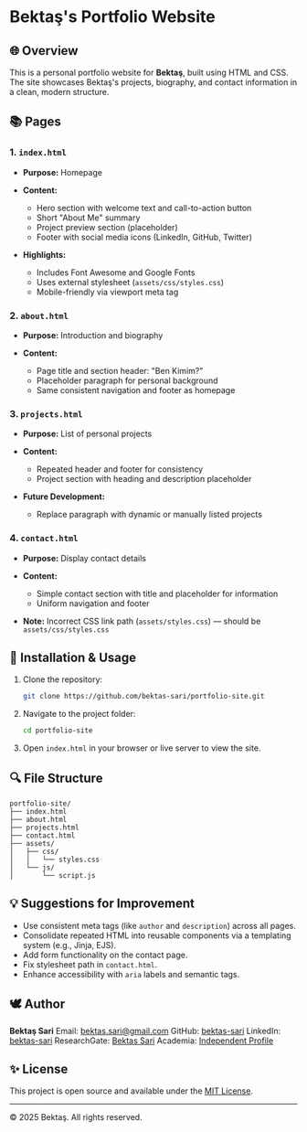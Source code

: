# Bektaş's Portfolio Website

## 🌐 Overview

This is a personal portfolio website for **Bektaş**, built using HTML and CSS. The site showcases Bektaş's projects, biography, and contact information in a clean, modern structure.

## 📚 Pages

### 1. `index.html`

* **Purpose:** Homepage
* **Content:**

  * Hero section with welcome text and call-to-action button
  * Short "About Me" summary
  * Project preview section (placeholder)
  * Footer with social media icons (LinkedIn, GitHub, Twitter)
* **Highlights:**

  * Includes Font Awesome and Google Fonts
  * Uses external stylesheet (`assets/css/styles.css`)
  * Mobile-friendly via viewport meta tag

### 2. `about.html`

* **Purpose:** Introduction and biography
* **Content:**

  * Page title and section header: "Ben Kimim?"
  * Placeholder paragraph for personal background
  * Same consistent navigation and footer as homepage

### 3. `projects.html`

* **Purpose:** List of personal projects
* **Content:**

  * Repeated header and footer for consistency
  * Project section with heading and description placeholder
* **Future Development:**

  * Replace paragraph with dynamic or manually listed projects

### 4. `contact.html`

* **Purpose:** Display contact details
* **Content:**

  * Simple contact section with title and placeholder for information
  * Uniform navigation and footer
* **Note:** Incorrect CSS link path (`assets/styles.css`) — should be `assets/css/styles.css`

## 🔧 Installation & Usage

1. Clone the repository:

   ```bash
   git clone https://github.com/bektas-sari/portfolio-site.git
   ```
2. Navigate to the project folder:

   ```bash
   cd portfolio-site
   ```
3. Open `index.html` in your browser or live server to view the site.

## 🔍 File Structure

```
portfolio-site/
├── index.html
├── about.html
├── projects.html
├── contact.html
├── assets/
│   ├── css/
│   │   └── styles.css
│   └── js/
│       └── script.js
```

## 💡 Suggestions for Improvement

* Use consistent meta tags (like `author` and `description`) across all pages.
* Consolidate repeated HTML into reusable components via a templating system (e.g., Jinja, EJS).
* Add form functionality on the contact page.
* Fix stylesheet path in `contact.html`.
* Enhance accessibility with `aria` labels and semantic tags.

## 🕊️ Author

**Bektaş Sari**
Email: [bektas.sari@gmail.com](mailto:bektas.sari@gmail.com)
GitHub: [bektas-sari](https://github.com/bektas-sari)
LinkedIn: [bektas-sari](https://www.linkedin.com/in/bektas-sari)
ResearchGate: [Bektas Sari](https://www.researchgate.net/profile/Bektas-Sari-3)
Academia: [Independent Profile](https://independent.academia.edu/bektassari)

## ✨ License

This project is open source and available under the [MIT License](LICENSE).

---

© 2025 Bektaş. All rights reserved.
